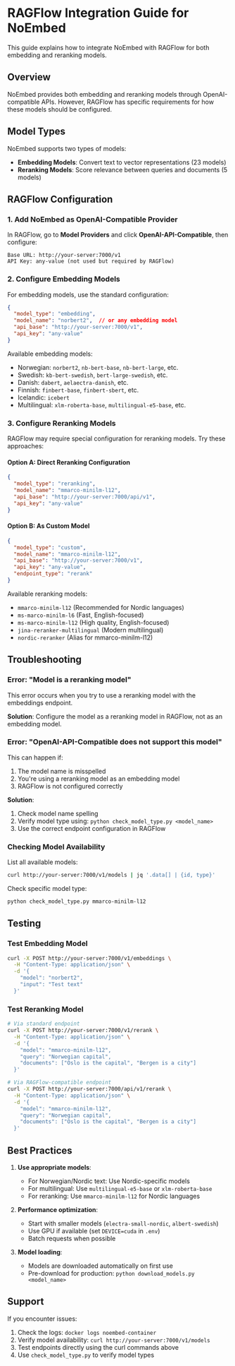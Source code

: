 # RAGFlow Integration Guide for NoEmbed

This guide explains how to integrate NoEmbed with RAGFlow for both embedding and reranking models.

## Overview

NoEmbed provides both embedding and reranking models through OpenAI-compatible APIs. However, RAGFlow has specific requirements for how these models should be configured.

## Model Types

NoEmbed supports two types of models:
- **Embedding Models**: Convert text to vector representations (23 models)
- **Reranking Models**: Score relevance between queries and documents (5 models)

## RAGFlow Configuration

### 1. Add NoEmbed as OpenAI-Compatible Provider

In RAGFlow, go to **Model Providers** and click **OpenAI-API-Compatible**, then configure:

```
Base URL: http://your-server:7000/v1
API Key: any-value (not used but required by RAGFlow)
```

### 2. Configure Embedding Models

For embedding models, use the standard configuration:

```json
{
  "model_type": "embedding",
  "model_name": "norbert2",  // or any embedding model
  "api_base": "http://your-server:7000/v1",
  "api_key": "any-value"
}
```

Available embedding models:
- Norwegian: `norbert2`, `nb-bert-base`, `nb-bert-large`, etc.
- Swedish: `kb-bert-swedish`, `bert-large-swedish`, etc.
- Danish: `dabert`, `aelaectra-danish`, etc.
- Finnish: `finbert-base`, `finbert-sbert`, etc.
- Icelandic: `icebert`
- Multilingual: `xlm-roberta-base`, `multilingual-e5-base`, etc.

### 3. Configure Reranking Models

RAGFlow may require special configuration for reranking models. Try these approaches:

#### Option A: Direct Reranking Configuration
```json
{
  "model_type": "reranking",
  "model_name": "mmarco-minilm-l12",
  "api_base": "http://your-server:7000/api/v1",
  "api_key": "any-value"
}
```

#### Option B: As Custom Model
```json
{
  "model_type": "custom",
  "model_name": "mmarco-minilm-l12",
  "api_base": "http://your-server:7000/v1",
  "api_key": "any-value",
  "endpoint_type": "rerank"
}
```

Available reranking models:
- `mmarco-minilm-l12` (Recommended for Nordic languages)
- `ms-marco-minilm-l6` (Fast, English-focused)
- `ms-marco-minilm-l12` (High quality, English-focused)
- `jina-reranker-multilingual` (Modern multilingual)
- `nordic-reranker` (Alias for mmarco-minilm-l12)

## Troubleshooting

### Error: "Model is a reranking model"

This error occurs when you try to use a reranking model with the embeddings endpoint.

**Solution**: Configure the model as a reranking model in RAGFlow, not as an embedding model.

### Error: "OpenAI-API-Compatible does not support this model"

This can happen if:
1. The model name is misspelled
2. You're using a reranking model as an embedding model
3. RAGFlow is not configured correctly

**Solution**: 
1. Check model name spelling
2. Verify model type using: `python check_model_type.py <model_name>`
3. Use the correct endpoint configuration in RAGFlow

### Checking Model Availability

List all available models:
```bash
curl http://your-server:7000/v1/models | jq '.data[] | {id, type}'
```

Check specific model type:
```bash
python check_model_type.py mmarco-minilm-l12
```

## Testing

### Test Embedding Model
```bash
curl -X POST http://your-server:7000/v1/embeddings \
  -H "Content-Type: application/json" \
  -d '{
    "model": "norbert2",
    "input": "Test text"
  }'
```

### Test Reranking Model
```bash
# Via standard endpoint
curl -X POST http://your-server:7000/v1/rerank \
  -H "Content-Type: application/json" \
  -d '{
    "model": "mmarco-minilm-l12",
    "query": "Norwegian capital",
    "documents": ["Oslo is the capital", "Bergen is a city"]
  }'

# Via RAGFlow-compatible endpoint
curl -X POST http://your-server:7000/api/v1/rerank \
  -H "Content-Type: application/json" \
  -d '{
    "model": "mmarco-minilm-l12",
    "query": "Norwegian capital",
    "documents": ["Oslo is the capital", "Bergen is a city"]
  }'
```

## Best Practices

1. **Use appropriate models**: 
   - For Norwegian/Nordic text: Use Nordic-specific models
   - For multilingual: Use `multilingual-e5-base` or `xlm-roberta-base`
   - For reranking: Use `mmarco-minilm-l12` for Nordic languages

2. **Performance optimization**:
   - Start with smaller models (`electra-small-nordic`, `albert-swedish`)
   - Use GPU if available (set `DEVICE=cuda` in `.env`)
   - Batch requests when possible

3. **Model loading**:
   - Models are downloaded automatically on first use
   - Pre-download for production: `python download_models.py <model_name>`

## Support

If you encounter issues:
1. Check the logs: `docker logs noembed-container`
2. Verify model availability: `curl http://your-server:7000/v1/models`
3. Test endpoints directly using the curl commands above
4. Use `check_model_type.py` to verify model types